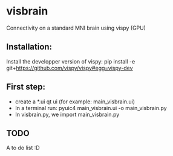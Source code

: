 # visbrain
Connectivity on a standard MNI brain using vispy (GPU)

## Installation:

Install the developper version of vispy:
pip install -e git+https://github.com/vispy/vispy#egg=vispy-dev

## First step:
- create a *.ui qt ui (for example: main_visbrain.ui)
- In a terminal run: pyuic4 main_visbrain.ui -o main_visbrain.py
- In visbrain.py, we import main_visbrain.py

## TODO
A to do list :D
